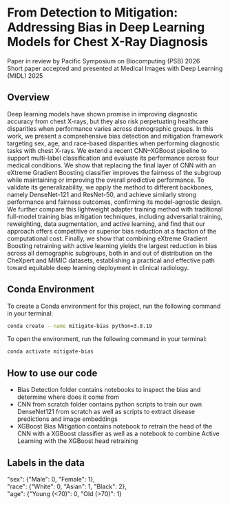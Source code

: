 # From Detection to Mitigation: Addressing Bias in Deep Learning Models for Chest X-Ray Diagnosis
Paper in review by Pacific Symposium on Biocomputing (PSB) 2026  
Short paper accepted and presented at Medical Images with Deep Learning (MIDL) 2025  

## Overview
Deep learning models have shown promise in improving diagnostic accuracy from chest X-rays, but they also risk perpetuating healthcare disparities when performance varies across demographic groups. In this work, we present a comprehensive bias detection and mitigation framework targeting sex, age, and race-based disparities when performing diagnostic tasks with chest X-rays. We extend a recent CNN–XGBoost pipeline to support multi-label classification and evaluate its performance across four medical conditions. We show that replacing the final layer of CNN with an eXtreme Gradient Boosting classifier improves the fairness of the subgroup while maintaining or improving the overall predictive performance. To validate its generalizability, we apply the method to different backbones, namely DenseNet-121 and ResNet-50, and achieve similarly strong performance and fairness outcomes, confirming its model-agnostic design. We further compare this lightweight adapter training method with traditional full-model training bias mitigation techniques, including adversarial training, reweighting, data augmentation, and active learning, and find that our approach offers competitive or superior bias reduction at a fraction of the computational cost. Finally, we show that combining eXtreme Gradient Boosting retraining with active learning yields the largest reduction in bias across all demographic subgroups, both in and out of distribution on the CheXpert and MIMIC datasets, establishing a practical and effective path toward equitable deep learning deployment in clinical radiology.

## Conda Environment

To create a Conda environment for this project, run the following command in your terminal:

```bash
conda create --name mitigate-bias python=3.8.19
```
To open the environment, run the following command in your terminal:

```bash
conda activate mitigate-bias
```

## How to use our code
- Bias Detection folder contains notebooks to inspect the bias and determine where does it come from
- CNN from scratch folder contains python scripts to train our own DenseNet121 from scratch as well as scripts to extract disease predictions and image embeddings
- XGBoost Bias Mitigation contains notebook to retrain the head of the CNN with a XGBoost classifier as well as a notebook to combine Active Learning with the XGBoost head retraining

## Labels in the data
  
"sex": {"Male": 0, "Female": 1},  
"race": {"White": 0, "Asian": 1, "Black": 2},  
"age": {"Young (<70)": 0, "Old (>70)": 1}  
